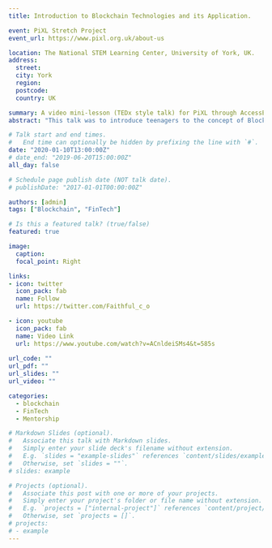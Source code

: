 ```yaml
---
title: Introduction to Blockchain Technologies and its Application.  

event: PiXL Stretch Project
event_url: https://www.pixl.org.uk/about-us

location: The National STEM Learning Center, University of York, UK.
address:
  street: 
  city: York
  region: 
  postcode: 
  country: UK

summary: A video mini-lesson (TEDx style talk) for PiXL through AccessEd delivered at The National STEM Learning Center, University of York, UK. Aimed at introducing teenagers to the concept of blockchain technology. This talk was shared with over 1,400 schools across the United Kingdom.
abstract: "This talk was to introduce teenagers to the concept of Blockchain Technology and its Applications. It was shared with over 1,400 schools across the United Kingdom. I was able to explain the concept of blockchain in an intuitive and interesting way for the teenagers to understand. The blockchain technology is revolutionizing every sector and it is pertinent for us to prepare the younger generation for the future of innovation and work in general. Special thanks to the Commonwealth Scholarship in the United Kingdom for the recommendation to deliver this talk."

# Talk start and end times.
#   End time can optionally be hidden by prefixing the line with `#`.
date: "2020-01-10T13:00:00Z"
# date_end: "2019-06-20T15:00:00Z"
all_day: false

# Schedule page publish date (NOT talk date).
# publishDate: "2017-01-01T00:00:00Z"

authors: [admin]
tags: ["Blockchain", "FinTech"]

# Is this a featured talk? (true/false)
featured: true

image:
  caption: 
  focal_point: Right

links:
- icon: twitter
  icon_pack: fab
  name: Follow
  url: https://twitter.com/Faithful_c_o

- icon: youtube
  icon_pack: fab
  name: Video Link
  url: https://www.youtube.com/watch?v=ACnldeiSMs4&t=585s
  
url_code: ""
url_pdf: ""
url_slides: ""
url_video: ""

categories:
  - blockchain
  - FinTech
  - Mentorship

# Markdown Slides (optional).
#   Associate this talk with Markdown slides.
#   Simply enter your slide deck's filename without extension.
#   E.g. `slides = "example-slides"` references `content/slides/example-slides.md`.
#   Otherwise, set `slides = ""`.
# slides: example

# Projects (optional).
#   Associate this post with one or more of your projects.
#   Simply enter your project's folder or file name without extension.
#   E.g. `projects = ["internal-project"]` references `content/project/deep-learning/index.md`.
#   Otherwise, set `projects = []`.
# projects:
# - example
---
```

